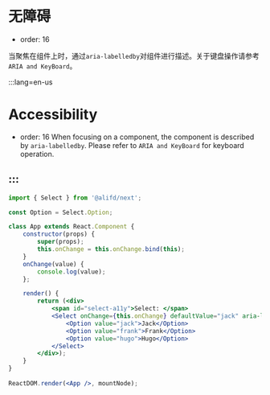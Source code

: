 # 无障碍

- order: 16
 
当聚焦在组件上时，通过`aria-labelledby`对组件进行描述。关于键盘操作请参考`ARIA and KeyBoard`。

:::lang=en-us
# Accessibility

- order: 16
When focusing on a component, the component is described by `aria-labelledby`. Please refer to `ARIA and KeyBoard` for keyboard operation.

:::
---

````jsx
import { Select } from '@alifd/next';

const Option = Select.Option;

class App extends React.Component {
    constructor(props) {
        super(props);
        this.onChange = this.onChange.bind(this);
    }
    onChange(value) {
        console.log(value);
    };

    render() {
        return (<div>
            <span id="select-a11y">Select: </span>
            <Select onChange={this.onChange} defaultValue="jack" aria-labelledby="select-a11y">
                <Option value="jack">Jack</Option>
                <Option value="frank">Frank</Option>
                <Option value="hugo">Hugo</Option>
            </Select>
        </div>);
    }
}
  
ReactDOM.render(<App />, mountNode);
````
